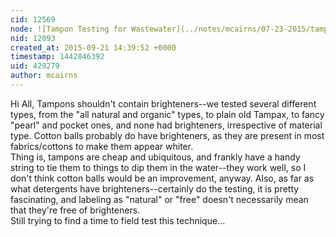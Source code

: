 ```yaml
---
cid: 12569
node: ![Tampon Testing for Wastewater](../notes/mcairns/07-23-2015/tampon-testing-for-wastewater)
nid: 12093
created_at: 2015-09-21 14:39:52 +0000
timestamp: 1442846392
uid: 429279
author: mcairns
---
```


Hi All,
Tampons shouldn't contain brighteners--we tested several different types, from the "all natural and organic" types, to plain old Tampax, to fancy "pearl" and pocket ones, and none had brighteners, irrespective of material type. 
Cotton balls probably do have brighteners, as they are present in most fabrics/cottons to make them appear whiter.  
Thing is, tampons are cheap and ubiquitous, and frankly have  a handy string to tie them to things to dip them in the water--they work well, so I don't think cotton balls would be an improvement, anyway. 
Also, as far as what detergents have brighteners--certainly do the testing, it is pretty fascinating, and labeling as "natural" or "free" doesn't necessarily mean that they're free of brighteners.  
Still trying to find a time to field test this technique...
